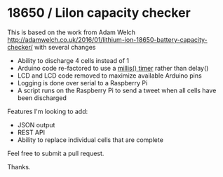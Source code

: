 # 18650 / LiIon capacity checker

This is based on the work from Adam Welch http://adamwelch.co.uk/2016/01/lithium-ion-18650-battery-capacity-checker/ with several changes

* Ability to discharge 4 cells instead of 1
* Arduino code re-factored to use a [millis() timer](http://playground.arduino.cc/Code/AvoidDelay) rather than delay()
* LCD and LCD code removed to maximize available Arduino pins
* Logging is done over serial to a Raspberry Pi
* A script runs on the Raspberry Pi to send a tweet when all cells have been discharged

Features I'm looking to add:

* JSON output
* REST API
* Ability to replace individual cells that are complete

Feel free to submit a pull request.

Thanks.
